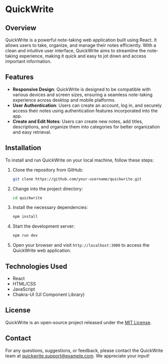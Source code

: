 # QuickWrite

## Overview

QuickWrite is a powerful note-taking web application built using React. It allows users to take, organize, and manage their notes efficiently. With a clean and intuitive user interface, QuickWrite aims to streamline the note-taking experience, making it quick and easy to jot down and access important information.

## Features

- **Responsive Design**: QuickWrite is designed to be compatible with various devices and screen sizes, ensuring a seamless note-taking experience across desktop and mobile platforms.
- **User Authentication**: Users can create an account, log in, and securely access their notes using authentication features incorporated into the app.
- **Create and Edit Notes**: Users can create new notes, add titles, descriptions, and organize them into categories for better organization and easy retrieval.
## Installation

To install and run QuickWrite on your local machine, follow these steps:

1. Clone the repository from GitHub:

   ```bash
   git clone https://github.com/your-username/quickwrite.git
   ```

2. Change into the project directory:

   ```bash
   cd quickwrite
   ```

3. Install the necessary dependencies:

   ```bash
   npm install
   ```

4. Start the development server:

   ```bash
   npm run dev
   ```

5. Open your browser and visit `http://localhost:3000` to access the QuickWrite web application.

## Technologies Used

- React
- HTML/CSS
- JavaScript
- Chakra-UI (UI Component Library)

## License

QuickWrite is an open-source project released under the [MIT License](LICENSE).

## Contact

For any questions, suggestions, or feedback, please contact the QuickWrite team at quickwrite.support@example.com. We appreciate your input!
